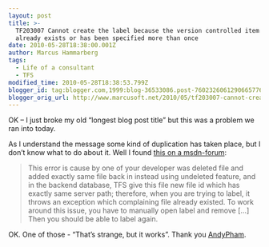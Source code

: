 ```yaml
---
layout: post
title: >-
  TF203007 Cannot create the label because the version controlled item […]
  already exists or has been specified more than once
date: 2010-05-28T18:38:00.001Z
author: Marcus Hammarberg
tags:
  - Life of a consultant
  - TFS
modified_time: 2010-05-28T18:38:53.799Z
blogger_id: tag:blogger.com,1999:blog-36533086.post-7602326061290665776
blogger_orig_url: http://www.marcusoft.net/2010/05/tf203007-cannot-create-label-because.html
---
```



OK – I just broke my old “longest blog post title” but this was a
problem we ran into today.

As I understand the message some kind of duplication has taken place,
but I don’t know what to do about it. Well I found <a
href="http://social.msdn.microsoft.com/Forums/en/tfsversioncontrol/thread/de1cae9f-c49a-4803-afa3-82545d44112b"
target="_blank">this on a msdn-forum</a>:

> This error is cause by one of your developer was deleted file and
> added exactly same file back in instead using undeleted feature, and
> in the backend database, TFS give this file new file id which has
> exactly same server path; therefore, when you are trying to label, it
> throws an exception which complaining file already existed. To work
> around this issue, you have to manually open label and remove \[…\]
> Then you should be able to label again.

OK. One of those - “That’s strange, but it works”. Thank you <a
href="http://social.msdn.microsoft.com/Profile/en-US/?user=AndyPham&amp;referrer=http://social.msdn.microsoft.com/Forums/en/tfsversioncontrol/thread/de1cae9f-c49a-4803-afa3-82545d44112b&amp;rh=E2eIGcrgtMyTPVaEFIrTFrvt3s4NruVU2IIG%2bwzWs20%3d&amp;sp=forums"
target="_blank">AndyPham</a>.
